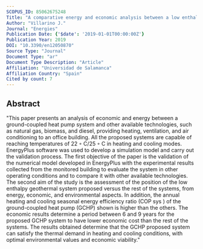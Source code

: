 ```yaml
---
SCOPUS_ID: 85062675248
Title: "A comparative energy and economic analysis between a low enthalpy geothermal design and gas, diesel and biomass technologies for a HVAC system installed in an office building"
Author: "Villarino J."
Journal: "Energies"
Publication Date: {'$date': '2019-01-01T00:00:00Z'}
Publication Year: 2019
DOI: "10.3390/en12050870"
Source Type: "Journal"
Document Type: "ar"
Document Type Description: "Article"
Affiliation: "Universidad de Salamanca"
Affiliation Country: "Spain"
Cited by count: 7
---
```


## Abstract
"This paper presents an analysis of economic and energy between a ground-coupled heat pump system and other available technologies, such as natural gas, biomass, and diesel, providing heating, ventilation, and air conditioning to an office building. All the proposed systems are capable of reaching temperatures of 22 ◦ C/25 ◦ C in heating and cooling modes. EnergyPlus software was used to develop a simulation model and carry out the validation process. The first objective of the paper is the validation of the numerical model developed in EnergyPlus with the experimental results collected from the monitored building to evaluate the system in other operating conditions and to compare it with other available technologies. The second aim of the study is the assessment of the position of the low enthalpy geothermal system proposed versus the rest of the systems, from energy, economic, and environmental aspects. In addition, the annual heating and cooling seasonal energy efficiency ratio (COP sys ) of the ground-coupled heat pump (GCHP) shown is higher than the others. The economic results determine a period between 6 and 9 years for the proposed GCHP system to have lower economic cost than the rest of the systems. The results obtained determine that the GCHP proposed system can satisfy the thermal demand in heating and cooling conditions, with optimal environmental values and economic viability."
